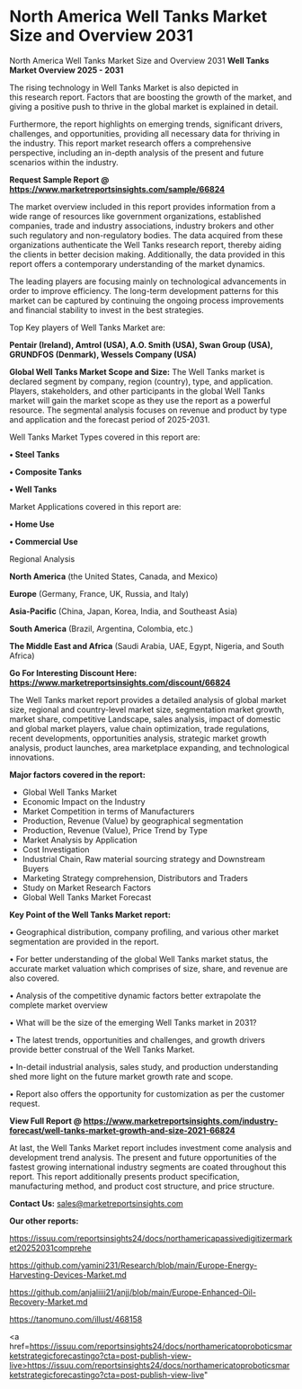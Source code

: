 # North America Well Tanks Market Size and Overview 2031
North America Well Tanks Market Size and Overview 2031
<Strong> Well Tanks Market Overview 2025 - 2031</strong>

The rising technology in Well Tanks Market is also depicted in this research report. Factors that are boosting the growth of the market, and giving a positive push to thrive in the global market is explained in detail.

Furthermore, the report highlights on emerging trends, significant drivers, challenges, and opportunities, providing all necessary data for thriving in the industry. This report market research offers a comprehensive perspective, including an in-depth analysis of the present and future scenarios within the industry.

<strong>Request Sample Report @ <a href=https://www.marketreportsinsights.com/sample/66824>https://www.marketreportsinsights.com/sample/66824</a></strong>

The market overview included in this report provides information from a wide range of resources like government organizations, established companies, trade and industry associations, industry brokers and other such regulatory and non-regulatory bodies. The data acquired from these organizations authenticate the Well Tanks research report, thereby aiding the clients in better decision making. Additionally, the data provided in this report offers a contemporary understanding of the market dynamics.

The leading players are focusing mainly on technological advancements in order to improve efficiency. The long-term development patterns for this market can be captured by continuing the ongoing process improvements and financial stability to invest in the best strategies.

Top Key players of Well Tanks Market are:

<strong>Pentair (Ireland), Amtrol (USA), A.O. Smith (USA), Swan Group (USA), GRUNDFOS (Denmark), Wessels Company (USA)</strong>

<strong><b>Global Well Tanks Market Scope and Size:</b></strong>
The Well Tanks market is declared segment by company, region (country), type, and application. Players, stakeholders, and other participants in the global Well Tanks market will gain the market scope as they use the report as a powerful resource. The segmental analysis focuses on revenue and product by type and application and the forecast period of 2025-2031.

Well Tanks Market Types covered in this report are:

<strong>• Steel Tanks

• Composite Tanks

• Well Tanks</strong>

Market Applications covered in this report are:

<strong>• Home Use

• Commercial Use</strong> 

Regional Analysis

<strong>North America</strong> (the United States, Canada, and Mexico)

<strong>Europe</strong> (Germany, France, UK, Russia, and Italy)

<strong>Asia-Pacific</strong> (China, Japan, Korea, India, and Southeast Asia)

<strong>South America</strong> (Brazil, Argentina, Colombia, etc.)

<strong>The Middle East and Africa</strong> (Saudi Arabia, UAE, Egypt, Nigeria, and South Africa)

<strong>Go For Interesting Discount Here: <a href=https://www.marketreportsinsights.com/discount/66824>https://www.marketreportsinsights.com/discount/66824</a></strong>

The Well Tanks market report provides a detailed analysis of global market size, regional and country-level market size, segmentation market growth, market share, competitive Landscape, sales analysis, impact of domestic and global market players, value chain optimization, trade regulations, recent developments, opportunities analysis, strategic market growth analysis, product launches, area marketplace expanding, and technological innovations.

<strong><b>Major factors covered in the report:</b></strong>
<ul>
  <li>Global Well Tanks Market </li>
  <li>Economic Impact on the Industry</li>
  <li>Market Competition in terms of Manufacturers</li>
  <li>Production, Revenue (Value) by geographical segmentation</li>
  <li>Production, Revenue (Value), Price Trend by Type</li>
  <li>Market Analysis by Application</li>
  <li>Cost Investigation</li>
  <li>Industrial Chain, Raw material sourcing strategy and Downstream Buyers</li>
  <li>Marketing Strategy comprehension, Distributors and Traders</li>
  <li>Study on Market Research Factors</li>
  <li>Global Well Tanks Market Forecast</li>
</ul>

<strong><b>Key Point of the Well Tanks Market report:</b></strong>

• Geographical distribution, company profiling, and various other market segmentation are provided in the report.

• For better understanding of the global Well Tanks market status, the accurate market valuation which comprises of size, share, and revenue are also covered.

• Analysis of the competitive dynamic factors better extrapolate the complete market overview

• What will be the size of the emerging Well Tanks market in 2031?

• The latest trends, opportunities and challenges, and growth drivers provide better construal of the Well Tanks Market.

• In-detail industrial analysis, sales study, and production understanding shed more light on the future market growth rate and scope.

• Report also offers the opportunity for customization as per the customer request.

<strong><b>View Full Report @ <a href=https://www.marketreportsinsights.com/industry-forecast/well-tanks-market-growth-and-size-2021-66824>https://www.marketreportsinsights.com/industry-forecast/well-tanks-market-growth-and-size-2021-66824</a></b></strong>


At last, the Well Tanks Market report includes investment come analysis and development trend analysis. The present and future opportunities of the fastest growing international industry segments are coated throughout this report. This report additionally presents product specification, manufacturing method, and product cost structure, and price structure.

<strong>Contact Us:</strong>
sales@marketreportsinsights.com

<strong>Our other reports:</strong>

<a href=https://issuu.com/reportsinsights24/docs/northamericapassivedigitizermarket20252031comprehe>https://issuu.com/reportsinsights24/docs/northamericapassivedigitizermarket20252031comprehe</a>

<a href=https://github.com/yamini231/Research/blob/main/Europe-Energy-Harvesting-Devices-Market.md>https://github.com/yamini231/Research/blob/main/Europe-Energy-Harvesting-Devices-Market.md</a>

<a href=https://github.com/anjaliiii21/anjj/blob/main/Europe-Enhanced-Oil-Recovery-Market.md>https://github.com/anjaliiii21/anjj/blob/main/Europe-Enhanced-Oil-Recovery-Market.md</a>

<a href=https://tanomuno.com/illust/468158>https://tanomuno.com/illust/468158</a>

<a href=https://issuu.com/reportsinsights24/docs/northamericatoproboticsmarketstrategicforecastingo?cta=post-publish-view-live>https://issuu.com/reportsinsights24/docs/northamericatoproboticsmarketstrategicforecastingo?cta=post-publish-view-live</a>"
